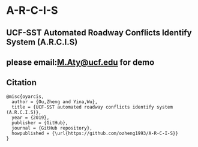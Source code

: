 # A-R-C-I-S
## UCF-SST Automated Roadway Conflicts Identify System (A.R.C.I.S)

## please email:M.Aty@ucf.edu for demo

## Citation
    @misc{oyarcis,
      author = {Ou,Zheng and Yina,Wu},
      title = {UCF-SST automated roadway conflicts identify system (A.R.C.I.S)},
      year = {2019},
      publisher = {GitHub},
      journal = {GitHub repository},
      howpublished = {\url{https://github.com/ozheng1993/A-R-C-I-S}}
    }
